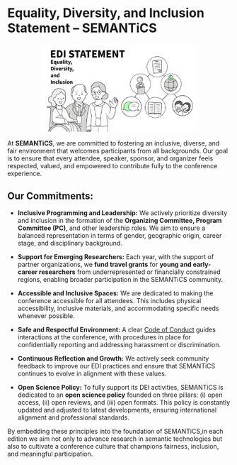 # Equality, Diversity, and Inclusion Statement – SEMANTiCS 

<div style="text-align: center;">
  <img src="../img/edi.png" style="width: 70%; height: auto;" alt="">
</div>


At **SEMANTiCS**, we are committed to fostering an inclusive, diverse, and fair environment that welcomes participants from all backgrounds. Our goal is to ensure that every attendee, speaker, sponsor, and organizer feels respected, valued, and empowered to contribute fully to the conference experience.

 
## Our Commitments:
* **Inclusive Programming and Leadership:**
 We actively prioritize diversity and inclusion in the formation of the **Organizing Committee, Program Committee (PC)**, and other leadership roles. We aim to ensure a balanced representation in terms of gender, geographic origin, career stage, and disciplinary background.


* **Support for Emerging Researchers:**
 Each year, with the support of partner organizations, we **fund travel grants** for **young and early-career researchers** from underrepresented or financially constrained regions, enabling broader participation in the SEMANTiCS community.


* **Accessible and Inclusive Spaces:**
 We are dedicated to making the conference accessible for all attendees. This includes physical accessibility, inclusive materials, and accommodating specific needs whenever possible.


* **Safe and Respectful Environment:**
 A clear [Code of Conduct](https://2026-eu.semantics.cc/page/coc) guides interactions at the conference, with procedures in place for confidentially reporting and addressing harassment or discrimination.


* **Continuous Reflection and Growth:**
 We actively seek community feedback to improve our EDI practices and ensure that SEMANTiCS continues to evolve in alignment with these values.


* **Open Science Policy:**
To fully support its DEI activities, SEMANTiCS is dedicated to an **open science policy** founded on three pillars: (i) open access, (ii) open reviews, and (iii) open formats. This policy is constantly updated and adjusted to latest developments, ensuring international alignment and professional standards.


By embedding these principles into the foundation of SEMANTiCS,in each edition  we aim not only to advance research in semantic technologies but also to cultivate a conference culture that champions fairness, inclusion, and meaningful participation.
